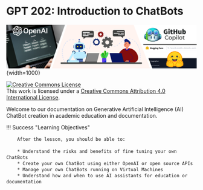 # GPT 202: Introduction to ChatBots

![banner](assets/banner3_ai.png){width=1000}

<a rel="license" href="http://creativecommons.org/licenses/by/4.0/"><img alt="Creative Commons License" style="border-width:0" src="https://i.creativecommons.org/l/by/4.0/88x31.png" /></a><br />This work is licensed under a <a rel="license" href="http://creativecommons.org/licenses/by/4.0/">Creative Commons Attribution 4.0 International License</a>.

Welcome to our documentation on Generative Artificial Intelligence (AI) ChatBot creation in academic education and documentation.

!!! Success "Learning Objectives"

        After the lesson, you should be able to:
        
        * Understand the risks and benefits of fine tuning your own ChatBots
        * Create your own ChatBot using either OpenAI or open source APIs
        * Manage your own ChatBots running on Virtual Machines
        * Understand how and when to use AI assistants for education or documentation 